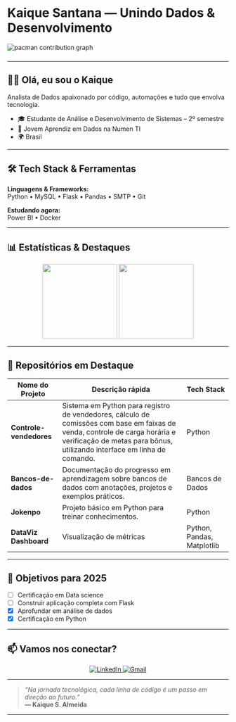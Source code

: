 #  Kaique Santana — Unindo Dados & Desenvolvimento

<picture>
  <source media="(prefers-color-scheme: dark)" srcset="https://raw.githubusercontent.com/KaiqueDev-code/KaiqueDev-code/output/dist/pacman-contribution-graph-dark.svg">
  <source media="(prefers-color-scheme: light)" srcset="https://raw.githubusercontent.com/KaiqueDev-code/KaiqueDev-code/output/dist/pacman-contribution-graph.svg">
  <img alt="pacman contribution graph" src="https://raw.githubusercontent.com/KaiqueDev-code/KaiqueDev-code/output/dist/pacman-contribution-graph.svg">
</picture>

###
---

## 👨‍💻 Olá, eu sou o Kaique  
Analista de Dados apaixonado por código, automações e tudo que envolva tecnologia.

- 🎓 Estudante de Análise e Desenvolvimento de Sistemas – 2º semestre  
- 💼 Jovem Aprendiz em Dados na Numen TI  
- 🌍 Brasil  

---

## 🛠 Tech Stack & Ferramentas

**Linguagens & Frameworks:**  
Python • MySQL • Flask • Pandas • SMTP • Git

**Estudando agora:**  
Power BI • Docker

---

## 📊 Estatísticas & Destaques

<div align="center">
  <img height="170" src="https://github-readme-stats.vercel.app/api?username=KaiqueDev-code&show_icons=true&theme=nightowl&include_all_commits=true" />
  <img height="170" src="https://github-readme-stats.vercel.app/api/top-langs/?username=KaiqueDev-code&layout=compact&theme=nightowl&langs_count=7" />
</div>

---




## 🌟 Repositórios em Destaque

| Nome do Projeto       | Descrição rápida                                                       | Tech Stack                |
|----------------------|----------------------------------------------------------------------|---------------------------|
| **Controle-vendedores** | Sistema em Python para registro de vendedores, cálculo de comissões com base em faixas de venda, controle de carga horária e verificação de metas para bônus, utilizando interface em linha de comando. | Python                    |
| **Bancos-de-dados**     | Documentação do progresso em aprendizagem sobre bancos de dados com anotações, projetos e exemplos práticos.                        | Bancos de Dados            |
| **Jokenpo**             | Projeto básico em Python para treinar conhecimentos.                 | Python                    |
| **DataViz Dashboard**   | Visualização de métricas                                             | Python, Pandas, Matplotlib|

---


## 🎯 Objetivos para 2025

- [ ] Certificação em Data science 
- [ ] Construir aplicação completa com Flask  
- [x] Aprofundar em análise de dados  
- [x] Certificação em Python  

---


## 📫 Vamos nos conectar?

<div align="center">
  <a href="https://linkedin.com/in/seulinkedin" target="_blank">
    <img src="https://img.shields.io/badge/-LinkedIn‑%230077B5?style=for‑the‑badge&logo=linkedin&logoColor=white" alt="LinkedIn"/>
  </a>
  <a href="mailto:seu@email.com">
    <img src="https://img.shields.io/badge/Gmail‑D14836?style=for‑the‑badge&logo=gmail&logoColor=white" alt="Gmail"/>
  </a>
</div>

---

> *“Na jornada tecnológica, cada linha de código é um passo em direção ao futuro.”*  
> **— Kaique S. Almeida**

---
